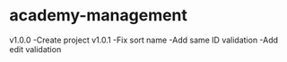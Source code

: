 # academy-management
v1.0.0
-Create project
v1.0.1
-Fix sort name
-Add same ID validation
-Add edit validation
